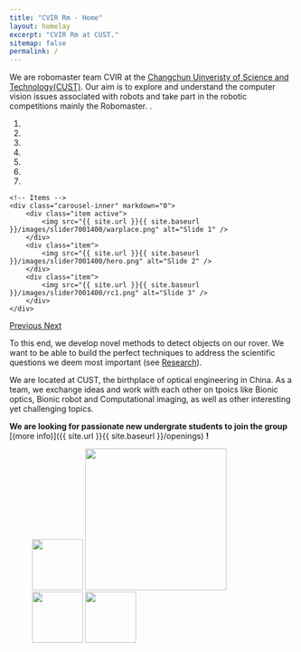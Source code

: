 ```yaml
---
title: "CVIR Rm - Home"
layout: homelay
excerpt: "CVIR Rm at CUST."
sitemap: false
permalink: /
---
```


We are robomaster team CVIR at the [Changchun Uinveristy of Science and Technology(CUST)](http://sie.cust.edu.cn/). Our aim is to explore and understand the computer vision issues associated with robots and take part in the robotic competitions mainly the Robomaster. .


<div markdown="0" id="carousel" class="carousel slide" data-ride="carousel" data-interval="4000" data-pause="hover" >
    <!-- Menu -->
    <ol class="carousel-indicators">
        <li data-target="#carousel" data-slide-to="0" class="active"></li>
        <li data-target="#carousel" data-slide-to="1"></li>
        <li data-target="#carousel" data-slide-to="2"></li>
        <li data-target="#carousel" data-slide-to="3"></li>
        <li data-target="#carousel" data-slide-to="4"></li>
        <li data-target="#carousel" data-slide-to="5"></li>
        <li data-target="#carousel" data-slide-to="6"></li>
    </ol>

    <!-- Items -->
    <div class="carousel-inner" markdown="0">
        <div class="item active">
            <img src="{{ site.url }}{{ site.baseurl }}/images/slider7001400/warplace.png" alt="Slide 1" />
        </div>
        <div class="item">
            <img src="{{ site.url }}{{ site.baseurl }}/images/slider7001400/hero.png" alt="Slide 2" />
        </div>
        <div class="item">
            <img src="{{ site.url }}{{ site.baseurl }}/images/slider7001400/rc1.png" alt="Slide 3" />
        </div>
    </div>
  <a class="left carousel-control" href="#carousel" role="button" data-slide="prev">
    <span class="glyphicon glyphicon-chevron-left" aria-hidden="true"></span>
    <span class="sr-only">Previous</span>
  </a>
  <a class="right carousel-control" href="#carousel" role="button" data-slide="next">
    <span class="glyphicon glyphicon-chevron-right" aria-hidden="true"></span>
    <span class="sr-only">Next</span>
  </a>
</div>




To this end, we develop novel methods to detect objects on our rover. We want to be able to build the perfect techniques to address the scientific questions we deem most important (see [Research](research)).

We are located at CUST, the birthplace of optical engineering in China. As a team, we exchange ideas and work with each other on tpoics like Bionic optics, Bionic robot and Computational imaging, as well as other interesting yet challenging topics.

 **We are looking for passionate new undergrate students to join the group** [(more info)]({{ site.url }}{{ site.baseurl }}/openings) **!**

<figure class="forth">
  <img src="{{ site.url }}{{ site.baseurl }}/images/logopic/cust-logo.png" style="width: 90px">
  <img src="{{ site.url }}{{ site.baseurl }}/images/logopic/oe.png" style="width: 250px">
  <img src="{{ site.url }}{{ site.baseurl }}/images/logopic/cvirlogofill.jpg" style="width: 90px">
  <img src="{{ site.url }}{{ site.baseurl }}/images/logopic/cutelogo.jpg" style="width: 90px">
</figure>
